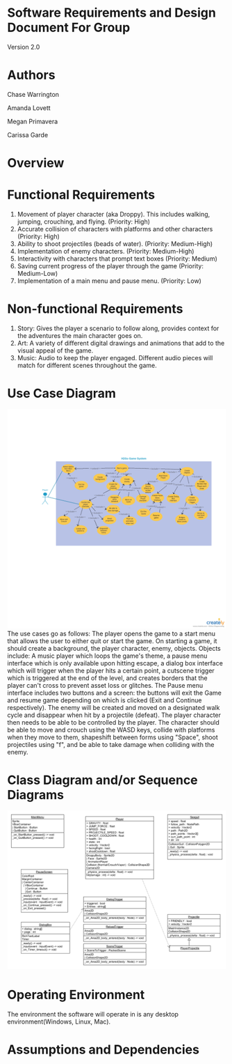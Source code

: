 # Software Requirements and Design Document For Group <X>
Version 2.0
# Authors
Chase Warrington <!-- spacechase0 -->

Amanda Lovett <!-- arin -->

Megan Primavera <!-- Danger Duchess -->

Carissa Garde <!-- HollenStarr -->

# Overview
<!-- 5 points -->
<!-- Give a general overview of the system in 1-2 paragraphs (similar to the one in the project proposal). -->

# Functional Requirements
<!-- 10 points -->
1) Movement of player character (aka Droppy). This includes walking, jumping, crouching, and flying. (Priority: High)
2) Accurate collision of characters with platforms and other characters (Priority: High)
3) Ability to shoot projectiles (beads of water). (Priority: Medium-High)
4) Implementation of enemy characters. (Priority: Medium-High)
5) Interactivity with characters that prompt text boxes (Priority: Medium)
6) Saving current progress of the player through the game (Priority: Medium-Low)
7) Implementation of a main menu and pause menu. (Priority: Low)
<!-- List the functional requirements in sentences identified by numbers and for each requirement state if it is of high, medium, or low priority. Each functional requirement is something that the system shall do. Include all the details required such that there can be no misinterpretations of the requirements when read. Be very specific about what the system needs to do (not how, just what). You may provide a brief design rationale for any requirement which you feel requires explanation for how and/or why the requirement was derived. -->

# Non-functional Requirements
<!-- 10 points -->
1) Story: Gives the player a scenario to follow along, provides context for the adventures the main character goes on.
2) Art: A variety of different digital drawings and animations that add to the visual appeal of the game.
3) Music: Audio to keep the player engaged. Different audio pieces will match for different scenes throughout the game.  
<!-- List the non-functional requirements of the system (any requirement referring to a property of the system, such as security, safety, software quality, performance, reliability, etc.) You may provide a brief rationale for any requirement which you feel requires explanation as to how and/or why the requirement was derived. -->

# Use Case Diagram
<!-- 10 points -->
 ![Usecase diagram](H2Go_Iteration_3.png "Usecase diagram")
 The use cases go as follows: The player opens the game to a start menu that allows the user to either quit or start the game. On starting a game, it should create a background, the player character, enemy, objects.  Objects include: A music player which loops the game's theme, a pause menu interface which is only available upon hitting escape, a dialog box interface which will trigger when the player hits a certain point, a cutscene trigger which is triggered at the end of the level, and creates borders that the player can't cross to prevent asset loss or glitches. The Pause menu interface includes two buttons and a screen: the buttons will exit the Game and resume game depending on which is clicked (Exit and Continue respectively). The enemy will be created and moved on a designated walk cycle and disappear when hit by a projectile (defeat). The player character then needs to be able to be controlled by the player. The character should be able to move and crouch using the WASD keys, collide with platforms when they move to them, shapeshift between forms using "Space", shoot projectiles using "f", and be able to take damage when colliding with the enemy. 
<!-- This section presents the use case diagram and the textual descriptions of the use cases for the system under development. The use case diagram should contain all the use cases and relationships between them needed to describe the functionality to be developed. If you discover new use cases between two increments, update the diagram for your future increments.  -->
<!-- Textual descriptions of use cases: For the first increment, the textual descriptions for the use cases are not required. However, the textual descriptions for all use cases discovered for your system are required for the second and third iterations. -->

# Class Diagram and/or Sequence Diagrams
<!-- 15 points -->
![Class Diagram](class_diagram_2.png "Class Diagram")
<!-- This section presents a high-level overview of the anticipated system architecture using a class diagram and/or sequence diagrams. -->
<!-- If the main paradigm used in your project is Object Oriented (i.e., you have classes or something that acts similar to classes in your system), then draw the Class Diagram of the entire system and Sequence Diagrams for the three (3) most important use cases in your system. -->
<!-- If the main paradigm in your system is not Object Oriented (i.e., you do not have classes or anything similar to classes in your system) then only draw Sequence Diagrams, but for all the use cases of your system. In this case, we will use a modified version of Sequence Diagrams, where instead of objects, the lifelines will represent the functions in the system involved in the action sequence. -->
<!-- Class Diagrams show the fundamental objects/classes that must be modeled with the system to satisfy its requirements and the relationships between them. Each class rectangle on the diagram must also include the attributes and the methods of the class (they can be refined between increments).  All the relationships between classes and their multiplicity must be shown on the class diagram. -->
<!-- A Sequence Diagram simply depicts interaction between objects (or functions - in our case - for non-OOP systems) in a sequential order, i.e. the order in which these interactions take place. Sequence diagrams describe how and in what order the objects in a system function. -->

# Operating Environment
<!-- 5 points -->
The environment the software will operate in is any desktop environment(Windows, Linux, Mac).
<!-- Describe the environment in which the software will operate, including the hardware platform, operating system and versions, and any other software components or applications with which it must peacefully coexist. -->

# Assumptions and Dependencies
<!-- 5 points -->
<!-- List any assumed factors (as opposed to known facts) that could affect the requirements stated in this document. These could include third-party or commercial components that you plan to use, issues around the development or operating environment, or constraints. The project could be affected if these assumptions are incorrect, are not shared, or change. Also identify any dependencies the project has on external factors, such as software components that you intend to reuse from another project. -->
